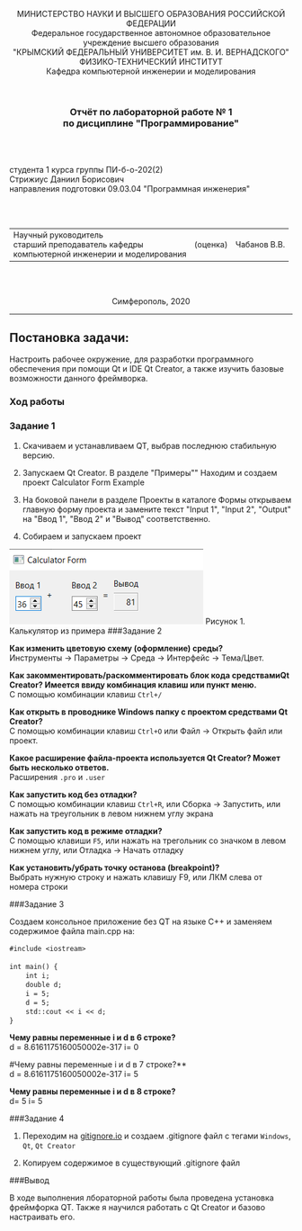 <p align="center">МИНИСТЕРСТВО НАУКИ  И ВЫСШЕГО ОБРАЗОВАНИЯ РОССИЙСКОЙ ФЕДЕРАЦИИ<br>
Федеральное государственное автономное образовательное учреждение высшего образования<br>
"КРЫМСКИЙ ФЕДЕРАЛЬНЫЙ УНИВЕРСИТЕТ им. В. И. ВЕРНАДСКОГО"<br>
ФИЗИКО-ТЕХНИЧЕСКИЙ ИНСТИТУТ<br>
Кафедра компьютерной инженерии и моделирования</p>

<br>

<h3 align="center">Отчёт по лабораторной работе № 1<br> по дисциплине "Программирование"</h3>

<br><br>

<p>студента 1 курса группы ПИ-б-о-202(2)<br>
Стрижиус Даниил Борисович<br>
направления подготовки 09.03.04 "Программная инженерия"</p>

<br><br>

<table>

<tr><td>Научный руководитель<br> старший преподаватель кафедры<br> компьютерной инженерии и моделирования</td>

<td>(оценка)</td>

<td>Чабанов В.В.</td>

</tr>

</table>

<br><br>

<p align="center">Симферополь, 2020</p>

<hr>

## Постановка задачи:

Настроить рабочее окружение, для разработки программного обеспечения при помощи Qt и IDE Qt Creator, а также изучить базовые возможности данного фреймворка.

### Ход работы

### Задание 1

1. Скачиваем и устанавливаем QT, выбрав последнюю стабильную версию.

2. Запускаем Qt Creator. В разделе "Примеры"" Находим и создаем проект Calculator Form Example

3. На боковой панели в разделе Проекты в каталоге Формы открываем главную форму проекта и замените текст "Input 1", "Input 2", "Output" на "Ввод 1", "Ввод 2" и "Вывод" соответственно.

4. Собираем и запускаем проект

![Рисунок 1](./Pictures/ЛАБ4_1.1.png)
Рисунок 1. Калькулятор из примера
###Задание 2

**Как изменить цветовую схему (оформление) среды?**<br>
Инструменты -> Параметры -> Среда -> Интерфейс -> Тема/Цвет.

**Как закомментировать/раскомментировать блок кода средствамиQt Creator? Имеется ввиду комбинация клавиш или пункт меню.**<br>
С помощью комбинации клавиш `Ctrl+/`

**Как открыть в проводнике Windows папку с проектом средствами Qt Creator?**<br>
С помощью комбинации клавиш `Ctrl+O` или Файл -> Открыть файл или проект.

**Какое расширение файла-проекта используется Qt Creator? Может быть несколько ответов.**<br>
Расширения `.pro` и `.user`

**Как запустить код без отладки?**<br>
С помощью комбинации клавиш `Ctrl+R`, или Сборка -> Запустить, или нажать на треугольник в левом нижнем углу экрана

**Как запустить код в режиме отладки?**<br>
С помощью клавиши `F5`, или нажать на трегольник со значком в левом нижнем углу, или Отладка -> Начать отладку

**Как установить/убрать точку останова (breakpoint)?**<br>
Выбрать нужную строку и нажать клавишу F9, или ЛКМ слева от номера строки

###Задание 3

Создаем консольное приложение без QT на языке C++ и заменяем содержимое файла main.cpp на:

```
#include <iostream>

int main() {
    int i;
    double d;
    i = 5;
    d = 5;
    std::cout << i << d;
}

```


**Чему равны переменные i и d в 6 строке?**<br>
d = 8.6161175160050002e-317
i= 0

#Чему равны переменные i и d в 7 строке?**<br>
d = 8.6161175160050002e-317
i= 5

**Чему равны переменные i и d в 8 строке?**<br>
d= 5
i= 5

###Задание 4

1. Переходим на [gitignore.io](https://www.toptal.com/developers/gitignore) и создаем .gitignore файл с тегами `Windows`, `Qt`, `Qt Creator`

2. Копируем содержимое в существующий .gitignore файл

###Вывод

В ходе выполнения лбораторной работы была проведена установка фреймфорка QT. Также я научился работать с Qt Creator и базово настраивать его.
